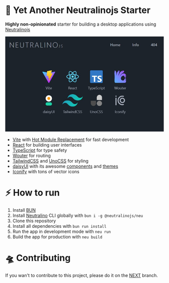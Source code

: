 # 🥱 Yet Another Neutralinojs Starter

**Highly non-opinionated** starter for building a desktop applications using [Neutralinojs](https://neutralino.js.org/docs/)

![Screenshot](web/public/screenshot.jpg)

- [Vite](https://vite.dev/) with [Hot Module Replacement](https://vitejs.dev/guide/features#hot-module-replacement) for fast development
- [React](https://react.dev/) for building user interfaces
- [TypeScript](https://www.typescriptlang.org/) for type safety
- [Wouter](https://github.com/molefrog/wouter) for routing
- [TailwindCSS](https://tailwindcss.com/) and [UnoCSS](https://unocss.dev/) for styling
- [daisyUI](https://daisyui.com/) with its awesome [components](https://daisyui.com/components/) and [themes](https://daisyui.com/docs/themes/)
- [Iconify](https://iconify.design/) with tons of vector icons

# ⚡️ How to run

1. Install [BUN](https://bun.sh/)
2. Install [Neutralino](https://neutralino.js.org/docs/#/setup/installation) CLI globally with `bun i -g @neutralinojs/neu`
3. Clone this repository
4. Install all dependencies with `bun run install`
5. Run the app in development mode with `neu run`
6. Build the app for production with `neu build`

# 🛸 Contributing

If you wan't to contribute to this project, please do it on the
[NEXT](https://github.com/Avaray/yet-another-neutralinojs-starter/tree/next)
branch. 
